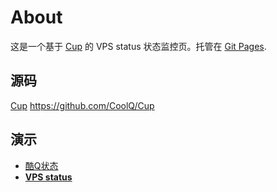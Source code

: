 # About

这是一个基于 [Cup](https://github.com/CoolQ/Cup) 的 VPS status 状态监控页。托管在 [Git Pages](https://eallion.github.io).

## 源码

[Cup](https://github.com/CoolQ/Cup)  https://github.com/CoolQ/Cup

## 演示

- [酷Q状态](https://status.cqp.cc)
- [**VPS status**](https://status.eallion.com) 
